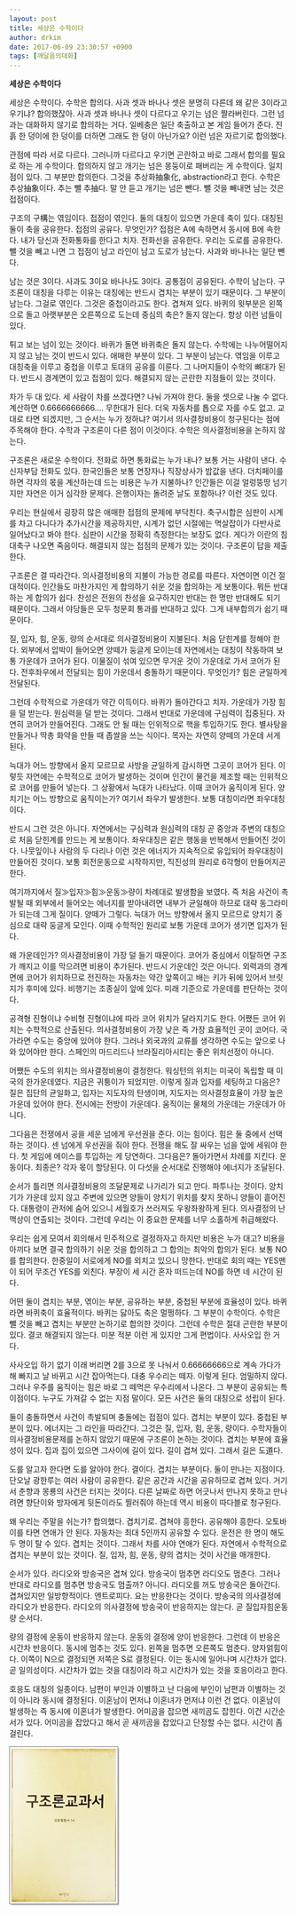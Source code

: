 ```yaml
---
layout: post
title: 세상은 수학이다
author: drkim
date: 2017-06-09 23:30:57 +0900
tags: [깨달음의대화]
---
```

**세상은 수학이다**

  


세상은 수학이다. 수학은 합의다. 사과 셋과 바나나 셋은 분명히 다른데 왜 같은 3이라고 우기냐? 합의했잖아. 사과 셋과 바나나 셋이 다르다고 우기는 넘은 짤라버린다. 그런 넘과는 대화하지 않기로 합의하는 거다. 일베충은 일단 축출하고 본 게임 들어가 준다. 진흙 한 덩이에 한 덩이를 더하면 그래도 한 덩이 아닌가요? 이런 넘은 자르기로 합의했다. 

  


관점에 따라 서로 다르다. 그러니까 다르다고 우기면 곤란하고 바로 그래서 합의를 필요로 하는 게 수학이다. 합의하지 않고 개기는 넘은 몽둥이로 패버리는 게 수학이다. 일치점이 있다. 그 부분만 합의한다. 그것을 추상화抽象化, abstraction라고 한다. 수학은 추상抽象이다. 추는 뺄 추抽다. 말 안 듣고 개기는 넘은 뺀다. 뺄 것을 빼내면 남는 것은 접점이다. 

  


구조의 구構는 엮임이다. 접점이 엮인다. 둘의 대칭이 있으면 가운데 축이 있다. 대칭된 둘이 축을 공유한다. 접점의 공유다. 무엇인가? 접점은 A에 속하면서 동시에 B에 속한다. 내가 당신과 전화통화를 한다고 치자. 전화선을 공유한다. 우리는 도로를 공유한다. 뺄 것을 빼고 나면 그 접점이 남고 라인이 남고 도로가 남는다. 사과와 바나나는 일단 뺀다. 

  


남는 것은 3이다. 사과도 3이요 바나나도 3이다. 공통점이 공유된다. 수학이 남는다. 구조론이 대칭을 다루는 이유는 대칭에는 반드시 겹치는 부분이 있기 때문이다. 그 부분이 남는다. 그걸로 엮인다. 그것은 중첩이라고도 한다. 겹쳐져 있다. 바퀴의 윗부분은 왼쪽으로 돌고 아랫부분은 오른쪽으로 도는데 중심의 축은? 돌지 않는다. 항상 이런 넘들이 있다. 

  


튀고 보는 넘이 있는 것이다. 바퀴가 돌면 바퀴축은 돌지 않는다. 수학에는 나누어떨어지지 않고 남는 것이 반드시 있다. 애매한 부분이 있다. 그 부분이 남는다. 엮임을 이루고 대칭축을 이루고 중첩을 이루고 토대의 공유를 이룬다. 그 나머지들이 수학의 뼈대가 된다. 반드시 경계면이 있고 접점이 있다. 해결되지 않는 곤란한 지점들이 있는 것이다. 

  


차가 두 대 있다. 세 사람이 차를 쓰겠다면? 나눠 가져야 한다. 둘을 셋으로 나눌 수 없다. 계산하면 0.6666666666.... 무한대가 된다. 더욱 자동차를 톱으로 자를 수도 없고. 교대로 타면 되겠지만, 그 순서는 누가 정하냐? 여기서 의사결정비용이 청구된다는 점에 주목해야 한다. 수학과 구조론이 다른 점이 이것이다. 수학은 의사결정비용을 논하지 않는다. 

  


구조론은 새로운 수학이다. 전화로 하면 통화료는 누가 내나? 보통 거는 사람이 낸다. 수신자부담 전화도 있다. 한국인들은 보통 연장자나 직장상사가 밥값을 낸다. 더치페이를 하면 각자의 몫을 계산하는데 드는 비용은 누가 지불하나? 인간들은 이걸 얼렁뚱땅 넘기지만 자연은 이거 심각한 문제다. 은행이자는 돌려준 날도 포함하나? 이런 것도 있다. 

  


우리는 현실에서 굉장히 많은 애매한 접점의 문제에 부닥친다. 축구시합은 심판이 시계를 차고 다니다가 추가시간을 제공하지만, 시계가 없던 시절에는 멱살잡이가 다반사로 일어났다고 봐야 한다. 심판이 시간을 정확히 측정한다는 보장도 없다. 게다가 이란의 침대축구 나오면 죽음이다. 해결되지 않는 접점의 문제가 있는 것이다. 구조론이 답을 제출한다. 

  


구조론은 결 따라간다. 의사결정비용의 지불이 가능한 경로를 따른다. 자연이면 이건 절대적이다. 인간들도 마찬가지인 게 합의하기 쉬운 것을 합의하는 게 보통이다. 뭐든 반대하는 게 합의가 쉽다. 찬성은 전원의 찬성을 요구하지만 반대는 한 명만 반대해도 되기 때문이다. 그래서 야당들은 모두 청문회 통과를 반대하고 있다. 그게 내부합의가 쉽기 때문이다.

  


질, 입자, 힘, 운동, 량의 순서대로 의사결정비용이 지불된다. 처음 닫힌계를 정해야 한다. 외부에서 압박이 들어오면 양떼가 둥글게 모이는데 자연에서는 대칭이 작동하여 보통 가운데가 코어가 된다. 이물질이 섞여 있으면 무거운 것이 가운데로 가서 코어가 된다. 전후좌우에서 전달되는 힘이 가운데서 충돌하기 때문이다. 무엇인가? 힘은 균일하게 전달된다. 

  


그런데 수학적으로 가운데가 약간 이득이다. 바퀴가 돌아간다고 치자. 가운데가 가장 힘을 덜 받는다. 원심력을 덜 받는 것이다. 그래서 반대로 가운데에 구심력이 집중된다. 자연히 코어가 만들어진다. 그래도 안 될 때는 인위적으로 핵을 투입하기도 한다. 별사탕을 만들거나 딱총 화약을 만들 때 좁쌀을 쓰는 식이다. 목자는 자연히 양떼의 가운데 서게 된다. 

  


늑대가 어느 방향에서 올지 모르므로 사방을 균일하게 감시하면 그곳이 코어가 된다. 이렇듯 자연에는 수학적으로 코어가 발생하는 것이며 인간이 물건을 제조할 때는 인위적으로 코어를 만들어 넣는다. 그 상황에서 늑대가 나타났다. 이때 코어가 움직이게 된다. 양치기는 어느 방향으로 움직이는가? 여기서 좌우가 발생한다. 보통 대칭이라면 좌우대칭이다. 

  


반드시 그런 것은 아니다. 자연에서는 구심력과 원심력의 대칭 곧 중앙과 주변의 대칭으로 처음 닫힌계를 만드는 게 보통이다. 좌우대칭은 같은 행동을 반복해서 만들어진 것이다. 나뭇잎이나 사람의 두 다리나 이런 것은 에너지가 지속적으로 유입되어 좌우대칭이 만들어진 것이다. 보통 회전운동으로 시작하지만, 직진성의 원리로 6각형이 만들어지곤 한다. 

  


여기까지에서 질≫입자≫힘≫운동≫량이 차례대로 발생함을 보였다. 즉 처음 사건이 촉발될 때 외부에서 들어오는 에너지를 받아내려면 내부가 균일해야 하므로 대략 동그라미가 되는데 그게 질이다. 양떼가 그렇다. 늑대가 어느 방향에서 올지 모르므로 양치기 중심으로 대략 둥글게 모인다. 이때 수학적인 원리로 보통 가운데 코어가 생기면 입자가 된다. 

  


왜 가운데인가? 의사결정비용이 가장 덜 들기 때문이다. 코어가 중심에서 이탈하면 구조가 깨지고 이를 막으려면 비용이 추가된다. 반드시 가운데인 것은 아니다. 외력과의 경계면에 코어가 위치하므로 전진하는 자동차는 약간 앞쪽이고 배는 키가 뒤에 있어서 브릿지가 후미에 있다. 비행기는 조종실이 앞에 있다. 미래 기준으로 가운데를 판단하는 것이다. 

  


공격형 진형이냐 수비형 진형이냐에 따라 코어 위치가 달라지기도 한다. 어쨌든 코어 위치는 수학적으로 산출된다. 의사결정비용이 가장 낮은 즉 가장 효율적인 곳이 코어다. 국가라면 수도는 중앙에 있어야 한다. 그러나 외국과의 교류를 생각하면 수도는 앞으로 나와 있어야만 한다. 스페인의 마드리드나 브라질리아시티는 좋은 위치선정이 아니다. 

  


어쨌든 수도의 위치는 의사결정비용이 결정한다. 워싱턴의 위치는 미국이 독립할 때 미국의 한가운데였다. 지금은 귀퉁이가 되었지만. 이렇게 질과 입자를 세팅하고 다음은? 질은 집단의 균일화고, 입자는 지도자의 탄생이며, 지도자는 의사결정효율이 가장 높은 가운데 있어야 한다. 전시에는 전방이 가운데다. 움직이는 물체의 가운데는 가운데가 아니다. 

  


그다음은 전쟁에서 공을 세운 넘에게 우선권을 준다. 이는 힘이다. 힘은 둘 중에서 선택하는 것이다. 센 넘에게 우선권을 줘야 한다. 전쟁을 해도 잘 싸우는 넘을 앞에 세워야 한다. 첫 게임에 에이스를 투입하는 게 당연하다. 그다음은? 돌아가면서 차례를 지킨다. 운동이다. 최종은? 각자 몫이 할당된다. 이 다섯을 순서대로 진행해야 에너지가 조달된다. 

  


순서가 틀리면 의사결정비용의 조달문제로 나가리가 되고 만다. 파투나는 것이다. 양치기가 가운데 있지 않고 주변에 있으면 양들이 양치기 위치를 찾지 못하니 양들이 흩어진다. 대통령이 관저에 숨어 있으니 세월호가 쓰러져도 우왕좌왕하게 된다. 의사결정의 난맥상이 연출되는 것이다. 그런데 우리는 이 중요한 문제를 너무 소홀하게 취급해왔다. 

  


우리는 쉽게 모여서 회의해서 민주적으로 결정하자고 하지만 비용은 누가 대고? 비용을 아끼다 보면 결국 합의하기 쉬운 것을 합의하고 그 합의는 최악의 합의가 된다. 보통 NO를 합의한다. 한중일이 서로에게 NO를 외치고 있으니 망한다. 반대로 회의 때는 YES맨이 되어 무조건 YES를 외친다. 부장이 세 시간 혼자 떠드는데 NO를 하면 네 시간이 된다. 

  


어떤 둘이 겹치는 부분, 엮이는 부분, 공유하는 부분, 중첩된 부분에 효율성이 있다. 바퀴라면 바퀴축이 효율적이다. 바퀴는 닳아도 축은 멀쩡하다. 그 부분이 수학이다. 수학은 뺄 것을 빼고 겹치는 부분만 논하기로 합의한 것이다. 그런데 수학은 절대 곤란한 부분이 있다. 결코 해결되지 않는다. 미분 적분 이런 게 있지만 그게 편법이다. 사사오입 한 거다. 

  


사사오입 하기 없기 이래 버리면 2를 3으로 못 나눠서 0.66666666으로 계속 가다가 해 빠지고 날 바뀌고 시간 잡아먹는다. 대충 우수리는 떼자. 이렇게 된다. 엄밀하지 않다. 그러나 우주를 움직이는 힘은 바로 그 떼먹은 우수리에서 나온다. 그 부분이 공유되는 특이점이다. 누구도 가져갈 수 없는 지점 말이다. 모든 사건은 둘의 대칭으로 성립이 된다. 

  


둘이 충돌하면서 사건이 촉발되며 충돌에는 접점이 있다. 겹치는 부분이 있다. 중첩된 부분이 있다. 에너지는 그 라인을 따라간다. 그것은 질, 입자, 힘, 운동, 량이다. 수학자들이 의사결정비용문제를 논하지 않았기 때문에 구조론이 논하는 것이다. 겹치는 부분에 효율성이 있다. 집과 집이 있으면 그사이에 길이 있다. 길이 겹쳐 있다. 그래서 길은 도道다. 

  


도를 알고자 한다면 도를 알아야 한다. 결이다. 겹치는 부분이다. 둘이 만나는 지점이다. 단오날 광한루는 여러 사람이 공유한다. 같은 공간과 시간을 공유하므로 겹쳐 있다. 거기서 춘향과 몽룡의 사건은 터지는 것이다. 다른 날짜로 하면 어긋나서 만나지 못하고 만나려면 향단이와 방자에게 뒷돈이라도 찔러줘야 하는데 역시 비용이 따다블로 청구된다. 

  


왜 우리는 주말을 쉬는가? 합의했다. 겹치기로. 겹쳐야 흥한다. 공유해야 흥한다. 오토바이를 타면 연애가 안 된다. 자동차는 최대 5인까지 공유할 수 있다. 운전은 한 명이 해도 두 명이 탈 수 있다. 겹치는 것이다. 그래서 차를 사야 연애가 된다. 자연에서 수학적으로 겹치는 부분이 있는 것이다. 질, 입자, 힘, 운동, 량의 겹치는 것이 사건을 매개한다. 

  


순서가 있다. 라디오와 방송국은 겹쳐 있다. 방송국이 멈추면 라디오도 멈춘다. 그러나 반대로 라디오를 멈추면 방송국도 멈출까? 아니다. 라디오를 꺼도 방송국은 돌아간다. 겹쳐있지만 일방향적이다. 엔트로피다. 요는 반응한다는 것이다. 방송국의 의사결정에 라디오가 반응한다. 라디오의 의사결정에 방송국이 반응하지는 않는다. 곧 질입자힘운동량 순서다. 

  


량의 결정에 운동이 반응하지 않는다. 운동의 결정에 양이 반응한다. 그런데 이 반응은 시간차 반응이다. 동시에 멈추는 것도 있다. 왼쪽을 멈추면 오른쪽도 멈춘다. 양자얽힘이다. 이쪽이 N으로 결정되면 저쪽은 S로 결정된다. 이는 동시에 일어나며 시간차가 없다. 곧 일의성이다. 시간차가 없는 것을 대칭이라 하고 시간차가 있는 것을 호응이라고 한다. 

  


호응도 대칭의 일종이다. 남편이 부인과 이별하고 난 다음에 부인이 남편과 이별하는 것이 아니라 동시에 결정된다. 이혼남이 먼저냐 이혼녀가 먼저냐 이런 건 없다. 이혼남이 발생하는 즉 동시에 이혼녀가 발생한다. 어미곰을 잡으면 새끼곰도 잡힌다. 이건 시간순서가 있다. 어미곰을 잡았다고 해서 곧 새끼곰을 잡았다고 단정할 수는 없다. 시간이 좀 걸린다. 

  


  



![](/files/attach/images/198/529/854/20170108_234810.jpg)